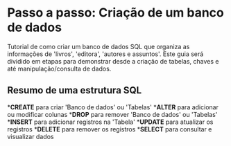 # Passo a passo: Criação de um banco de dados
Tutorial de como criar um banco de dados SQL que organiza as informações de 'livros', 'editora', 'autores e assuntos'.
Este guia será dividido em etapas para demonstrar desde a criação de tabelas, chaves e até manipulação/consulta de dados.

## Resumo de uma estrutura SQL
*__CREATE__ para criar 'Banco de dados' ou 'Tabelas'
*__ALTER__ para adicionar ou modificar colunas
*__DROP__ para remover 'Banco de dados' ou 'Tabelas'
*__INSERT__ para adicionar registros na 'Tabela'
*__UPDATE__ para atualizar os registros
*__DELETE__ para remover os registros
*__SELECT__ para consultar e visualizar dados